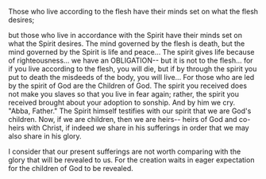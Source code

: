 Those who live according to the flesh have their minds set on what the flesh desires;

but those who live in accordance with the Spirit have their minds set on what the Spirit desires. 
The mind governed by the flesh is death,
but the mind governed by the Spirit is life and peace...
The spirit gives life because of righteousness...
we have an OBLIGATION-- but it is not to the flesh...
for if you live according to the flesh, you will die,
but if by through the spirit you put to death the misdeeds of the body, you will live...
For those who are led by the spirit of God are the Children of God.
The spirit you received does not make you slaves so that you live in fear again;
rather, the spirit you
received brought about your adoption to sonship. And by him we cry. 
"Abba, Father."
The Spirit himself testifies with our spirit that we are God's children. 
Now, if we are children, then we are heirs--
heirs of God and co-heirs with Christ, if indeed we share in his sufferings in order that we may also share in
his glory.

I consider that our present sufferings are not worth comparing with the glory that will 
be revealed to us. For the creation waits in eager
expectation for the children of God to be revealed.
